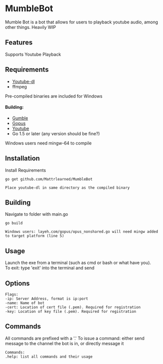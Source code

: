 # MumbleBot
Mumble Bot is a bot that allows for users to playback youtube audio, among other things. Heavily WIP

## Features
Supports Youtube Playback

## Requirements
<ul>
  <li><a href=https://github.com/rg3/youtube-dl>Youtube-dl</a></li>
  <li>ffmpeg</li>
</ul>
Pre-compiled binaries are included for Windows<br>

#### Building:

<ul>
  <li><a href=https://github.com/layeh/gumble>Gumble</a></li>
  <li><a href=https://github.com/layeh/gopus>Gopus</a></li>
  <li><a href=https://github.com/kkdai/youtube>Youtube</a></li>
  <li><span>Go 1.5 or later (any version should be fine?)</span></li> 
</ul>


Windows users need mingw-64 to compile
## Installation
Install Requirements
```
go get github.com/Mattrlearned/MumbleBot
```
```
Place youtube-dl in same directory as the compiled binary
```
## Building
Navigate to folder with main.go
```
go build
```
```
Windows users: layeh.com/gopus/opus_nonshared.go will need mingw added to target platform (line 5)
```
## Usage
Launch the exe from a terminal (such as cmd or bash or what have you).<br>
To exit: type 'exit' into the terminal and send
## Options
```
Flags:
-ip: Server Address, format is ip:port
-name: Name of bot
-cert: Location of cert file (.pem). Required for registration
-key: Location of key file (.pem). Required for registration
```

## Commands
All commands are prefixed with a '.'
To issue a command: either send message to the channel the bot is in, or directly message it
```
Commands:
.help: list all commands and their usage
```

